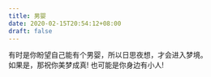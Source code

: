 ```yaml
---
title: 男婴
date: 2020-02-15T20:54:12+08:00
draft: false
---
```


有时是你盼望自己能有个男婴，所以日思夜想，才会进入梦境。<br>
如果是，那祝你美梦成真! 也可能是你身边有小人!